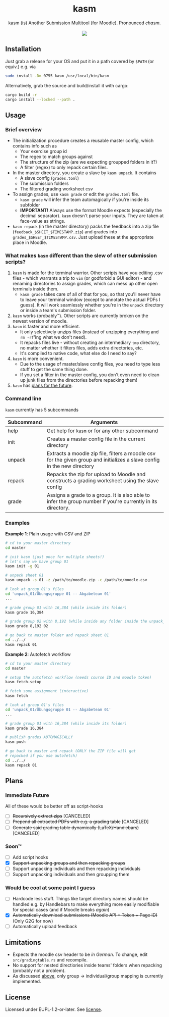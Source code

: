 # <div align=center>kasm</div>
<div align=center>
kasm (is) Another Submission Multitool (for Moodle). Pronounced <i>chasm</i>.
</div>

<br>
<div align=center>
<img src="https://img.shields.io/badge/rust-%23000000.svg?style=for-the-badge&logo=rust&logoColor=white" />
</div>

## Installation
Just grab a release for your OS and put it in a path covered by `$PATH` (or equiv.)
e.g. via

```bash
sudo install -Dm 0755 kasm /usr/local/bin/kasm
```

Alternatively, grab the source and build/install it with cargo:
```bash
cargo build -r
cargo install --locked --path .
```

## Usage

### Brief overview
- The initialization procedure creates a reusable master config, which contains info such as
  - Your exercise group id
  - The regex to match groups against
  - The structure of the zip (are we expecting groupped folders in it?)
  - A filter (regex) to only repack certain files.
- In the master directory, you create a slave by `kasm unpack`. It contains
  - A slave config (`grades.toml`)
  - The submission folders
  - The filtered grading worksheet csv
- To assign grades, use `kasm grade` or edit the `grades.toml` file.
  - `kasm grade` will infer the team automagically if you're inside
    its subfolder
  - **IMPORTANT!** Always use the format Moodle expects (especially the decimal separator).
    `kasm` doesn't parse your inputs. They are taken at face-value as strings.
- `kasm repack` (in the master directory) packs the feedback into a zip file
    (`feedback_$SHEET_$TIMESTAMP.zip`) and grades into `grades_$SHEET_$TIMESTAMP.csv`.
        Just upload these at the appropriate place in Moodle.

### What makes `kasm` different than the slew of other submission scripts?

1. `kasm` is made for the terminal warrior. Other scripts have you
    editing .csv files - which warrants a trip to `vim` (or
    godforbid a GUI editor) - and renaming directories
    to assign grades, which can mess up other open terminals inside
    them.
    - `kasm grade` takes care of all of that for you, so that you'll
      never have to leave your terminal window (except to annotate the actual
      PDFs I guess). It will work seamlessly whether you're in the `unpack`
      directory or inside a team's submission folder.
2. `kasm` works (probably™). Other scripts are currently broken on the newest
    version of moodle.
3. `kasm` is faster and more efficient.
    - It only selectively unzips files (instead of unzipping everything and
        `rm -rf`'ing what we don't need).
    - It repacks files live - without creating an intermediary `tmp` directory,
      no matter whether it filters files, adds extra directories, etc.
    - It's compiled to native code, what else do I need to say?
4. `kasm` is more convenient.
    - Due to the usage of master/slave config files, you need to type less stuff to get the same thing done.
    - If you set a filter in the master config, you don't even need to clean up junk files from the
      directories before repacking them!
5. `kasm` has [plans for the future](#plans).

### Command line
`kasm` currently has 5 subcommands

|Subcommand | Arguments |
|-|-|
| help   | Get help for `kasm` or for any other subcommand |
| init   | Creates a master config file in the current directory |
| unpack | Extracts a moodle zip file, filters a moodle csv for the given group and initializes a slave config in the new directory |
| repack | Repacks the zip for upload to Moodle and constructs a grading worksheet using the slave config |
| grade  | Assigns a grade to a group. It is also able to infer the group number if you're currently in its directory. |


### Examples

**Example 1**: Plain usage with CSV and ZIP
```bash
# cd to your master directory
cd master

# init kasm (just once for multiple sheets!)
# let's say we have group 01
kasm init -g 01

# unpack sheet 01
kasm unpack -s 01 -z /path/to/moodle.zip -c /path/to/moodle.csv

# look at group 01's files
cd 'unpack_01/Übungsgruppe 01 -- Abgabeteam 01'
...

# grade group 01 with 16,384 (while inside its folder)
kasm grade 16,384

# grade group 02 with 8,192 (while inside any folder inside the unpack_XX folder)
kasm grade 8,192 02

# go back to master folder and repack sheet 01
cd ../../
kasm repack 01
```

**Example 2**: Autofetch workflow
```bash
# cd to your master directory
cd master

# setup the autofetch workflow (needs course ID and moodle token)
kasm fetch-setup

# fetch some assignment (interactive)
kasm fetch

# look at group 01's files
cd 'unpack_01/Übungsgruppe 01 -- Abgabeteam 01'
...

# grade group 01 with 16,384 (while inside its folder)
kasm grade 16,384

# publish grades AUTOMAGICALLY
kasm push

# go back to master and repack (ONLY the ZIP file will get
# repacked if you use autofetch)
cd ../../
kasm repack 01
```



## Plans

### Immediate Future
All of these would be better off as script-hooks
- [ ] ~~Recursively extract zips~~ [CANCELED]
- [ ] ~~Prepend all extracted PDFs with e.g. a grading table~~ [CANCELED]
- [ ] ~~Generate said grading table dynamically (LaTeX/Handlebars)~~ [CANCELED]

### Soon™
- [ ] Add script hooks
- [x] ~~Support unpacking groups and then repacking groups~~
- [ ] Support unpacking individuals and then repacking individuals
- [ ] Support unpacking individuals and then groupping them

### Would be cool at some point I guess
- [ ] Hardcode less stuff. Things like target directory names should be handled e.g. by Handlebars
    to make everything more easily modifiable for special cases (and if Moodle breaks *again*)
- [x] ~~Automatically download submissions (Moodle API + Token + Page ID)~~ (Only G2G for now)
- [ ] Automatically upload feedback

## Limitations
- Expects the moodle csv header to be *in German*. To change, edit
  `src/gradingtable.rs` and recompile.
- No support for nested directiories inside teams' folders when repacking (probably not a problem).
- As discussed [above](#soon), only group -> individual/group mapping is currently implemented.

## License
Licensed under EUPL-1.2-or-later. See [license](license).
